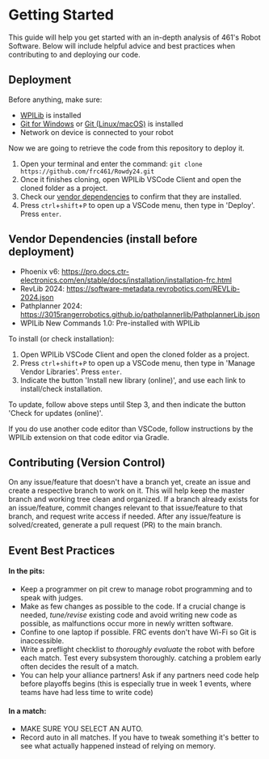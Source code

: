# Getting Started

This guide will help you get started with an in-depth analysis of 461's Robot Software. Below will include helpful advice and best practices when contributing to and deploying our code.

## Deployment

Before anything, make sure:

- [WPILib](https://docs.wpilib.org/en/stable/docs/zero-to-robot/step-2/wpilib-setup.html) is installed
- [Git for Windows](https://git-scm.com/download/win) or [Git (Linux/macOS)](https://git-scm.com/book/en/v2/Getting-Started-Installing-Git) is installed
- Network on device is connected to your robot

Now we are going to retrieve the code from this repository to deploy it.

1. Open your terminal and enter the command: `git clone https://github.com/frc461/Rowdy24.git`
2. Once it finishes cloning, open WPILib VSCode Client and open the cloned folder as a project.
3. Check our [vendor dependencies](https://github.com/frc461/Rowdy24/edit/master/README.md#vendor-dependencies-install-before-deploying-our-code) to confirm that they are installed.
4. Press `ctrl`+`shift`+`P` to open up a VSCode menu, then type in 'Deploy'. Press `enter`.

## Vendor Dependencies (install before deployment)

- Phoenix v6: https://pro.docs.ctr-electronics.com/en/stable/docs/installation/installation-frc.html
- RevLib 2024: https://software-metadata.revrobotics.com/REVLib-2024.json
- Pathplanner 2024: https://3015rangerrobotics.github.io/pathplannerlib/PathplannerLib.json
- WPILib New Commands 1.0: Pre-installed with WPILib

To install (or check installation):

1. Open WPILib VSCode Client and open the cloned folder as a project.
2. Press `ctrl`+`shift`+`P` to open up a VSCode menu, then type in 'Manage Vendor Libraries'. Press `enter`.
3. Indicate the button 'Install new library (online)', and use each link to install/check installation.

To update, follow above steps until Step 3, and then indicate the button 'Check for updates (online)'.

If you do use another code editor than VSCode, follow instructions by the WPILib extension on that code editor via Gradle.

## Contributing (Version Control)

On any issue/feature that doesn't have a branch yet, create an issue and create a respective branch to work on it. This will help keep the master branch and working tree clean and organized. If a branch already exists for an issue/feature, commit changes relevant to that issue/feature to that branch, and request write access if needed. After any issue/feature is solved/created, generate a pull request (PR) to the main branch.

## Event Best Practices

#### In the pits:
- Keep a programmer on pit crew to manage robot programming and to speak with judges.
- Make as few changes as possible to the code. If a crucial change is needed, *tune/revise* existing code and avoid writing new code as possible, as malfunctions occur more in newly written software.
- Confine to one laptop if possible. FRC events don't have Wi-Fi so Git is inaccessible.
- Write a preflight checklist to *thoroughly evaluate* the robot with before each match. Test every subsystem thoroughly. catching a problem early often decides the result of a match.
- You can help your alliance partners! Ask if any partners need code help before playoffs begins (this is especially true in week 1 events, where teams have had less time to write code)

#### In a match:
- MAKE SURE YOU SELECT AN AUTO.
- Record auto in all matches. If you have to tweak something it's better to see what actually happened instead of relying on memory.